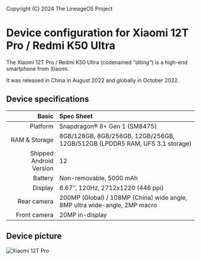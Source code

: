 Copyright (C) 2024 The LineageOS Project

Device configuration for Xiaomi 12T Pro / Redmi K50 Ultra
=========================================================

The Xiaomi 12T Pro / Redmi K50 Ultra (codenamed _"diting"_) is a high-end smartphone from Xiaomi.

It was released in China in August 2022 and globally in October 2022.

## Device specifications

Basic   | Spec Sheet
-------:|:-------------------------
Platform | Snapdragon® 8+ Gen 1 (SM8475)
RAM & Storage | 8GB/128GB, 8GB/256GB, 12GB/256GB, 12GB/512GB (LPDDR5 RAM, UFS 3.1 storage)
Shipped Android Version | 12
Battery | Non-removable, 5000 mAh
Display | 6.67″, 120Hz, 2712x1220 (446 ppi)
Rear camera | 200MP (Global) / 108MP (China) wide angle, 8MP ultra wide-angle, 2MP macro
Front camera | 20MP in-display

## Device picture

![Xiaomi 12T Pro](https://i01.appmifile.com/v1/MI_18455B3E4DA706226CF7535A58E875F0267/pms_1666598561.94078322.png "Xiaomi 12T Pro in black")
